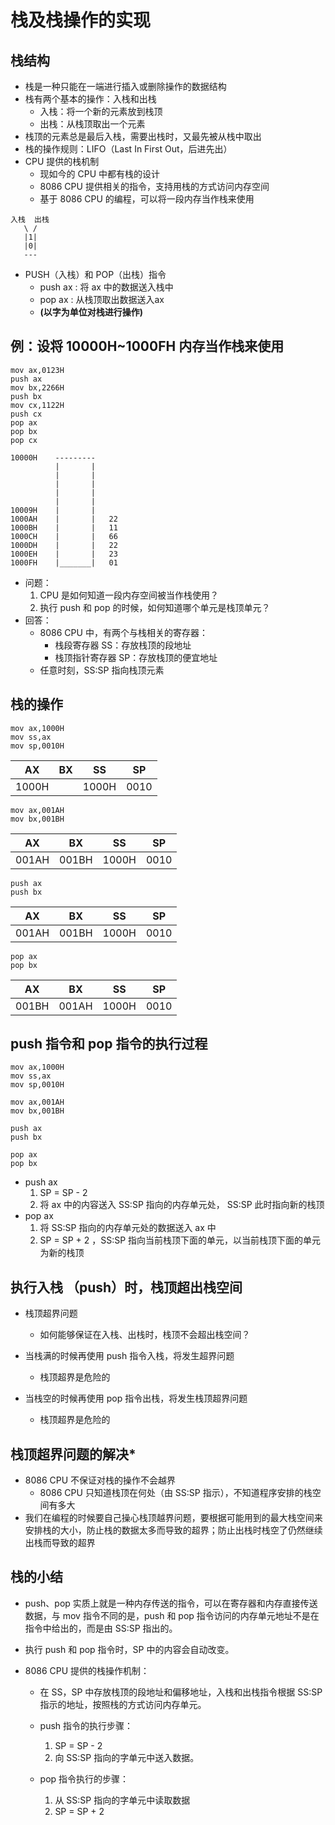 # 栈及栈操作的实现



## 栈结构



- 栈是一种只能在一端进行插入或删除操作的数据结构
- 栈有两个基本的操作：入栈和出栈
  - 入栈：将一个新的元素放到栈顶
  - 出栈：从栈顶取出一个元素
- 栈顶的元素总是最后入栈，需要出栈时，又最先被从栈中取出
- 栈的操作规则：LIFO（Last In First Out，后进先出）
- CPU 提供的栈机制
  - 现如今的 CPU 中都有栈的设计
  - 8086 CPU 提供相关的指令，支持用栈的方式访问内存空间
  - 基于 8086 CPU 的编程，可以将一段内存当作栈来使用



```assembly
入栈  出栈
   \ /
   |1|
   |0|
   ---
```



- PUSH（入栈）和 POP（出栈）指令
  - push ax : 将 ax 中的数据送入栈中
  - pop ax : 从栈顶取出数据送入ax
  - **(以字为单位对栈进行操作)**



## 例：设将 10000H~1000FH 内存当作栈来使用



```assembly
mov ax,0123H
push ax
mov bx,2266H
push bx
mov cx,1122H
push cx
pop ax
pop bx
pop cx
```



```assembly
10000H    ---------
          |       |
          |       |
          |       |
          |       |
          |       |   
10009H    |       |   
1000AH    |       |   22
1000BH    |       |   11
1000CH    |       |   66
1000DH    |       |   22
1000EH    |       |   23
1000FH    |_______|   01
```



- 问题：
  1. CPU 是如何知道一段内存空间被当作栈使用？
  2. 执行 push 和 pop 的时候，如何知道哪个单元是栈顶单元？
- 回答：
  - 8086 CPU 中，有两个与栈相关的寄存器：
    - 栈段寄存器 SS：存放栈顶的段地址
    - 栈顶指针寄存器 SP：存放栈顶的便宜地址
  - 任意时刻，SS:SP 指向栈顶元素



## 栈的操作



```assembly
mov ax,1000H
mov ss,ax
mov sp,0010H
```

|  AX   |  BX  |  SS   |  SP  |
| :---: | :--: | :---: | :--: |
| 1000H |      | 1000H | 0010 |



```assembly
mov ax,001AH
mov bx,001BH
```

|  AX   |  BX   |  SS   |  SP  |
| :---: | :---: | :---: | :--: |
| 001AH | 001BH | 1000H | 0010 |



```assembly
push ax
push bx
```

|  AX   |  BX   |  SS   |  SP  |
| :---: | :---: | :---: | :--: |
| 001AH | 001BH | 1000H | 0010 |



```assembly
pop ax
pop bx
```

|  AX   |  BX   |  SS   |  SP  |
| :---: | :---: | :---: | :--: |
| 001BH | 001AH | 1000H | 0010 |





## push 指令和 pop 指令的执行过程



```assembly
mov ax,1000H
mov ss,ax
mov sp,0010H

mov ax,001AH
mov bx,001BH

push ax
push bx

pop ax
pop bx
```



- push ax
  1. SP = SP - 2
  2. 将 ax 中的内容送入 SS:SP 指向的内存单元处， SS:SP 此时指向新的栈顶
- pop ax
  1. 将 SS:SP 指向的内存单元处的数据送入 ax 中
  2. SP = SP + 2 ，SS:SP 指向当前栈顶下面的单元，以当前栈顶下面的单元为新的栈顶





## 执行入栈 （push）时，栈顶超出栈空间



- 栈顶超界问题
  - 如何能够保证在入栈、出栈时，栈顶不会超出栈空间？



- 当栈满的时候再使用 push 指令入栈，将发生超界问题
  - 栈顶超界是危险的
- 当栈空的时候再使用 pop 指令出栈，将发生栈顶超界问题
  - 栈顶超界是危险的



## 栈顶超界问题的解决*



- 8086 CPU 不保证对栈的操作不会越界
  - 8086 CPU 只知道栈顶在何处（由 SS:SP 指示），不知道程序安排的栈空间有多大
- 我们在编程的时候要自己操心栈顶越界问题，要根据可能用到的最大栈空间来安排栈的大小，防止栈的数据太多而导致的超界；防止出栈时栈空了仍然继续出栈而导致的超界



## 栈的小结



- push、pop 实质上就是一种内存传送的指令，可以在寄存器和内存直接传送数据，与 mov 指令不同的是，push 和 pop 指令访问的内存单元地址不是在指令中给出的，而是由 SS:SP 指出的。
- 执行 push 和 pop 指令时，SP 中的内容会自动改变。



- 8086 CPU 提供的栈操作机制：

  - 在 SS，SP 中存放栈顶的段地址和偏移地址，入栈和出栈指令根据 SS:SP 指示的地址，按照栈的方式访问内存单元。

  - push 指令的执行步骤：
    1. SP = SP - 2
    2. 向 SS:SP 指向的字单元中送入数据。
  - pop 指令执行的步骤：
    1. 从 SS:SP 指向的字单元中读取数据
    2. SP = SP + 2